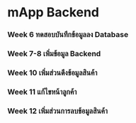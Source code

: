 # mApp Backend
### Week 6 ทดสอบบันทึกข้อมูลลง Database
### Week 7-8 เพิ่มข้อมูล Backend
### Week 10 เพิ่มส่วนดึงข้อมูลสินค้า
### Week 11 แก้ไขหน้าลูกค้า
### Week 12 เพิ่มส่วนการลบข้อมูลสินค้า
